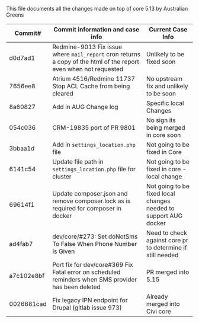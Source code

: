 This file documents all the changes made on top of core 5.13 by Australian Greens  

| Commit#    | Commit information and case info                                                                                 | Current Case Info                                                |
| ---------- | ---------------------------------------------------------------------------------------------------------------- | ---------------------------------------------------------------- |
| d0d7ad1    | Redmine-9013 Fix issue where `mail_report` cron returns a copy of the html of the report even when not requested | Unlikely to be fixed soon                                        |
| 7656ee8    | Atrium 4516/Redmine 11737 Stop ACL Cache from being cleared                                                      | No upstream fix and unlikely to be soon                          |
| 8a60827    | Add in AUG Change log                                                                                            | Specific local Changes                                           |
| 054c036    | CRM-19835 port of PR 9801                                                                                        | No sign its being merged in core soon                            |
| 3bbaa1d    | Add in `settings_location.php` file                                                                              | Not going to be fixed in Core                                    |
| 6141c54    | Update file path in `settings_location.php` file for cluster                                                     | Not going to be fixed in core - local change                     |
| 69614f1    | Update composer.json and remove composer.lock as is required for composer in docker                              | Not going to be fixed local changes needed to support AUG docker |
| ad4fab7    | dev/core/#273: Set doNotSms To False When Phone Number Is Given                                                  | Need to check against core pr to determine if still needed       |
| a7c102e8bf | Port fix for dev/core#369 Fix Fatal error on scheduled reminders when SMS provider has been deleted              | PR merged into 5.15                                              |
| 0026681cad | Fix legacy IPN endpoint for Drupal (gitlab issue 973)                                                            | Already merged into Civi core                                    |
